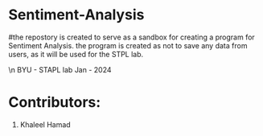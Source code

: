 # Sentiment-Analysis
#the repostory is created to serve as a sandbox for creating a program for Sentiment Analysis. the program is created as not to save any data from users, as it will be used for the STPL lab. 


\n
BYU - STAPL lab 
Jan - 2024 
# Contributors:
  1. Khaleel Hamad
